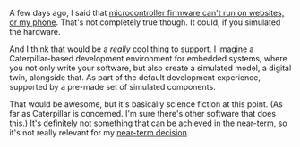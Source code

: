 A few days ago, I said that
[microcontroller firmware can't run on websites, or my phone](/daily/2024-10-26).
That's not completely true though. It could, if you simulated the hardware.

And I think that would be a _really_ cool thing to support. I imagine a
Caterpillar-based development environment for embedded systems, where you not
only write your software, but also create a simulated model, a digital twin,
alongside that. As part of the default development experience, supported by a
pre-made set of simulated components.

That would be awesome, but it's basically science fiction at this point. (As far
as Caterpillar is concerned. I'm sure there's other software that does this.)
It's definitely not something that can be achieved in the near-term, so it's not
really relevant for my [near-term decision](/daily/2024-11-02).
